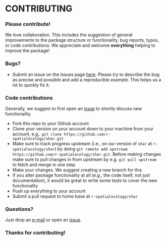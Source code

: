 # CONTRIBUTING #

### Please contribute!

We love collaboration. This includes the suggestion of general improvements to the package structure or functionality, bug reports, typos, or code contributions. We appreciate and welcome **everything** helping to improve the package!

### Bugs?

* Submit an issue on the Issues page [here](https://github.com/r-spatialecology/shar/issues). Please try to describe the bug as precise and possible and add a reproducible example. This helps us a lot to quickly fix it.

### Code contributions

Generally, we suggest to first open an [issue](https://github.com/r-spatialecology/shar/issues) to shortly discuss new functionality.

* Fork this repo to your Github account
* Clone your version on your account down to your machine from your account, e.g,. `git clone https://github.com/r-spatialecology/shar.git`
* Make sure to track progress upstream (i.e., on our version of `shar` at `r-spatialecology/shar`) by doing `git remote add upstream https://github.com/r-spatialecology/shar.git`. Before making changes make sure to pull changes in from upstream by e.g. `git pull upstream` to fetch and merge in one step
* Make your changes. We suggest creating a new branch for this
* If you alter package functionality at all (e.g., the code itself, not just documentation), it would be great to write some tests to cover the new functionality
* Push up everything to your account
* Submit a pull request to home base at `r-spatialecology/shar`

### Questions? 
Just drop an [e-mail](mailto:maximilian.hesselbarth@uni-goettingen.de) or open an [issue](https://github.com/r-spatialecology/shar/issues).

### Thanks for contributing!

